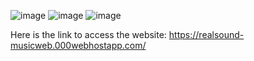 ![image](https://github.com/ayushkhandare/MusicWebsite/assets/108357023/e528158d-97a9-4140-95ff-9abcae24e2b8)
![image](https://github.com/ayushkhandare/MusicWebsite/assets/108357023/f87356be-e613-4217-8b27-21eb2cd045e1)
![image](https://github.com/ayushkhandare/MusicWebsite/assets/108357023/9589357c-69c7-4914-8e1f-69daf96d51cc)



Here is the link to access the website: https://realsound-musicweb.000webhostapp.com/
